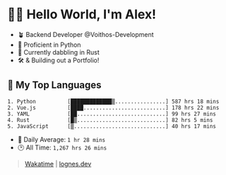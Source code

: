 # 🎷🐛 Hello World, I'm Alex!

- 🪴 Backend Developer @Voithos-Development
- 🐍 Proficient in Python
- 🦀 Currently dabbling in Rust
- 🛠️ & Building out a Portfolio!

## 💚 My Top Languages
```
1. Python          [█████████████▒................] 587 hrs 18 mins
2. Vue.js          [████..........................] 178 hrs 22 mins
3. YAML            [██............................] 99 hrs 27 mins
4. Rust            [█▒............................] 82 hrs 5 mins
5. JavaScript      [▒.............................] 40 hrs 17 mins
```
- 💪 Daily Average: `1 hr 28 mins`
- 🕑 All Time: `1,267 hrs 26 mins`

> [Wakatime](https://wakatime.com/@lognes) | [lognes.dev](https://lognes.dev)